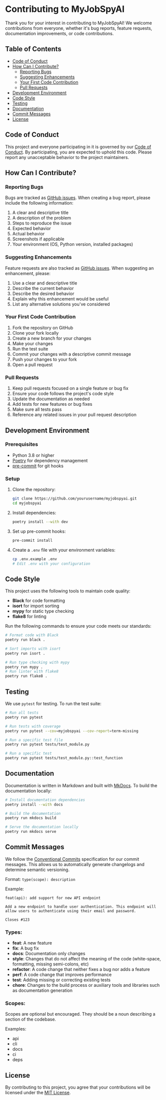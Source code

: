 # Contributing to MyJobSpyAI

Thank you for your interest in contributing to MyJobSpyAI! We welcome contributions from everyone, whether it's bug reports, feature requests, documentation improvements, or code contributions.

## Table of Contents

- [Code of Conduct](#code-of-conduct)
- [How Can I Contribute?](#how-can-i-contribute)
  - [Reporting Bugs](#reporting-bugs)
  - [Suggesting Enhancements](#suggesting-enhancements)
  - [Your First Code Contribution](#your-first-code-contribution)
  - [Pull Requests](#pull-requests)
- [Development Environment](#development-environment)
- [Code Style](#code-style)
- [Testing](#testing)
- [Documentation](#documentation)
- [Commit Messages](#commit-messages)
- [License](#license)

## Code of Conduct

This project and everyone participating in it is governed by our [Code of Conduct](CODE_OF_CONDUCT.md). By participating, you are expected to uphold this code. Please report any unacceptable behavior to the project maintainers.

## How Can I Contribute?

### Reporting Bugs

Bugs are tracked as [GitHub issues](https://github.com/yourusername/myjobspyai/issues). When creating a bug report, please include the following information:

1. A clear and descriptive title
2. A description of the problem
3. Steps to reproduce the issue
4. Expected behavior
5. Actual behavior
6. Screenshots if applicable
7. Your environment (OS, Python version, installed packages)

### Suggesting Enhancements

Feature requests are also tracked as [GitHub issues](https://github.com/yourusername/myjobspyai/issues). When suggesting an enhancement, please:

1. Use a clear and descriptive title
2. Describe the current behavior
3. Describe the desired behavior
4. Explain why this enhancement would be useful
5. List any alternative solutions you've considered

### Your First Code Contribution

1. Fork the repository on GitHub
2. Clone your fork locally
3. Create a new branch for your changes
4. Make your changes
5. Run the test suite
6. Commit your changes with a descriptive commit message
7. Push your changes to your fork
8. Open a pull request

### Pull Requests

1. Keep pull requests focused on a single feature or bug fix
2. Ensure your code follows the project's code style
3. Update the documentation as needed
4. Add tests for new features or bug fixes
5. Make sure all tests pass
6. Reference any related issues in your pull request description

## Development Environment

### Prerequisites

- Python 3.8 or higher
- [Poetry](https://python-poetry.org/) for dependency management
- [pre-commit](https://pre-commit.com/) for git hooks

### Setup

1. Clone the repository:
   ```bash
   git clone https://github.com/yourusername/myjobspyai.git
   cd myjobspyai
   ```

2. Install dependencies:
   ```bash
   poetry install --with dev
   ```

3. Set up pre-commit hooks:
   ```bash
   pre-commit install
   ```

4. Create a `.env` file with your environment variables:
   ```bash
   cp .env.example .env
   # Edit .env with your configuration
   ```

## Code Style

This project uses the following tools to maintain code quality:

- **Black** for code formatting
- **isort** for import sorting
- **mypy** for static type checking
- **flake8** for linting

Run the following commands to ensure your code meets our standards:

```bash
# Format code with Black
poetry run black .

# Sort imports with isort
poetry run isort .

# Run type checking with mypy
poetry run mypy .
# Run linter with flake8
poetry run flake8 .
```

## Testing

We use `pytest` for testing. To run the test suite:

```bash
# Run all tests
poetry run pytest

# Run tests with coverage
poetry run pytest --cov=myjobspyai --cov-report=term-missing

# Run a specific test file
poetry run pytest tests/test_module.py

# Run a specific test
poetry run pytest tests/test_module.py::test_function
```

## Documentation

Documentation is written in Markdown and built with [MkDocs](https://www.mkdocs.org/). To build the documentation locally:

```bash
# Install documentation dependencies
poetry install --with docs

# Build the documentation
poetry run mkdocs build

# Serve the documentation locally
poetry run mkdocs serve
```

## Commit Messages

We follow the [Conventional Commits](https://www.conventionalcommits.org/) specification for our commit messages. This allows us to automatically generate changelogs and determine semantic versioning.

Format: `type(scope): description`

Example:
```
feat(api): add support for new API endpoint

Add a new endpoint to handle user authentication. This endpoint will
allow users to authenticate using their email and password.

Closes #123
```

### Types:

- **feat**: A new feature
- **fix**: A bug fix
- **docs**: Documentation only changes
- **style**: Changes that do not affect the meaning of the code (white-space, formatting, missing semi-colons, etc)
- **refactor**: A code change that neither fixes a bug nor adds a feature
- **perf**: A code change that improves performance
- **test**: Adding missing or correcting existing tests
- **chore**: Changes to the build process or auxiliary tools and libraries such as documentation generation

### Scopes:

Scopes are optional but encouraged. They should be a noun describing a section of the codebase.

Examples:
- api
- cli
- docs
- ci
- deps

## License

By contributing to this project, you agree that your contributions will be licensed under the [MIT License](LICENSE).
